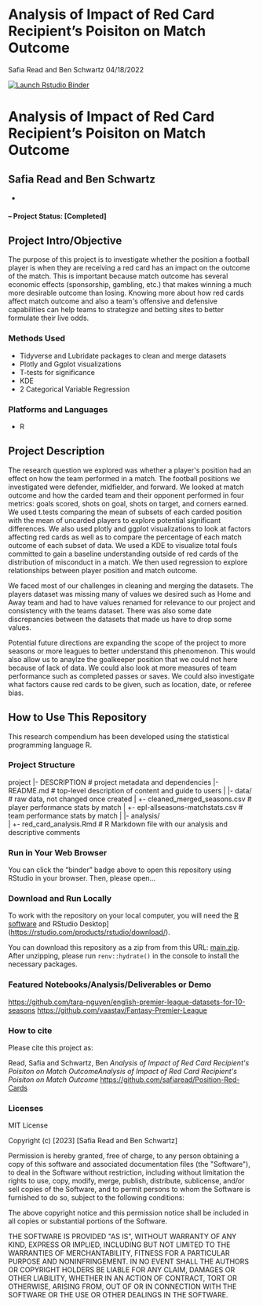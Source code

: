 Analysis of Impact of Red Card Recipient’s Poisiton on Match Outcome
================
Safia Read and Ben Schwartz
04/18/2022

<!-- README.md is generated from README.Rmd. Please edit that file -->
<!-- badges: start -->

[![Launch Rstudio
Binder](http://mybinder.org/badge_logo.svg)](https://mybinder.org/v2/gh/safiaread/Position-Red-Cards/main?urlpath=rstudio)
<!-- badges: end -->

# Analysis of Impact of Red Card Recipient’s Poisiton on Match Outcome

## Safia Read and Ben Schwartz

- 

#### – Project Status: \[Completed\]

## Project Intro/Objective

The purpose of this project is to investigate whether the position a football player is when they are receiving a red card has an impact on the outcome of the match. This is important because match outcome has several economic effects (sponsorship, gambling, etc.) that makes winning a much more desirable outcome than losing. Knowing more about how red cards affect match outcome and also a team's offensive and defensive capabilities can help teams to strategize and betting sites to better formulate their live odds. 

### Methods Used

- Tidyverse and Lubridate packages to clean and merge datasets
- Plotly and Ggplot visualizations
- T-tests for significance
- KDE
- 2 Categorical Variable Regression

### Platforms and Languages

- R

## Project Description

The research question we explored was whether a player's position had an effect on how the team performed in a match. The football positions we investigated were defender, midfielder, and forward. We looked at match outcome and how the carded team and their opponent performed in four metrics: goals scored, shots on goal, shots on target, and corners earned. We used t.tests comparing the mean of subsets of each carded position with the mean of uncarded players to explore potential significant differences. We also used plotly and ggplot visualizations to look at factors affecting red cards as well as to compare the percentage of each match outcome of each subset of data. We used a KDE to visualize total fouls committed to gain a baseline understanding outside of red cards of the distribution of misconduct in a match. We then used regression to explore relationships between player position and match outcome. 

We faced most of our challenges in cleaning and merging the datasets. The players dataset was missing many of values we desired such as Home and Away team and had to have values renamed for relevance to our project and consistency with the teams dataset. There was also some date discrepancies between the datasets that made us have to drop some values. 

Potential future directions are expanding the scope of the project to more seasons or more leagues to better understand this phenomenon. This would also allow us to anaylze the goalkeeper position that we could not here because of lack of data. We could also look at more measures of team performance such as completed passes or saves. We could also investigate what factors cause red cards to be given, such as location, date, or referee bias.

## How to Use This Repository

This research compendium has been developed using the statistical
programming language R.

### Project Structure

project
|- DESCRIPTION          # project metadata and dependencies 
|- README.md            # top-level description of content and guide to users
|
|- data/                # raw data, not changed once created
|  +- cleaned_merged_seasons.csv      # player performance stats by match
|  +- epl-allseasons-matchstats.csv      # team performance stats by match 
|
|- analysis/           
|  +- red_card_analysis.Rmd   # R Markdown file with our analysis and descriptive comments

### Run in Your Web Browser

You can click the “binder” badge above to open this repository using
RStudio in your browser. Then, please open…

### Download and Run Locally

To work with the repository on your local computer, you will need the [R
software](https://cloud.r-project.org/) and RStudio
Desktop\](<https://rstudio.com/products/rstudio/download/>).

You can download this repository as a zip from from this URL:
[main.zip](/archive/main.zip). After unzipping, please run
`renv::hydrate()` in the console to install the necessary packages.

### Featured Notebooks/Analysis/Deliverables or Demo
https://github.com/tara-nguyen/english-premier-league-datasets-for-10-seasons
https://github.com/vaastav/Fantasy-Premier-League

### How to cite

Please cite this project as:

Read, Safia and Schwartz, Ben *Analysis of Impact of Red Card Recipient's Poisiton on Match OutcomeAnalysis of Impact of Red Card Recipient's Poisiton on Match Outcome* https://github.com/safiaread/Position-Red-Cards

### Licenses

MIT License

Copyright (c) [2023] [Safia Read and Ben Schwartz]

Permission is hereby granted, free of charge, to any person obtaining a copy
of this software and associated documentation files (the "Software"), to deal
in the Software without restriction, including without limitation the rights
to use, copy, modify, merge, publish, distribute, sublicense, and/or sell
copies of the Software, and to permit persons to whom the Software is
furnished to do so, subject to the following conditions:

The above copyright notice and this permission notice shall be included in all
copies or substantial portions of the Software.

THE SOFTWARE IS PROVIDED "AS IS", WITHOUT WARRANTY OF ANY KIND, EXPRESS OR
IMPLIED, INCLUDING BUT NOT LIMITED TO THE WARRANTIES OF MERCHANTABILITY,
FITNESS FOR A PARTICULAR PURPOSE AND NONINFRINGEMENT. IN NO EVENT SHALL THE
AUTHORS OR COPYRIGHT HOLDERS BE LIABLE FOR ANY CLAIM, DAMAGES OR OTHER
LIABILITY, WHETHER IN AN ACTION OF CONTRACT, TORT OR OTHERWISE, ARISING FROM,
OUT OF OR IN CONNECTION WITH THE SOFTWARE OR THE USE OR OTHER DEALINGS IN THE
SOFTWARE.
